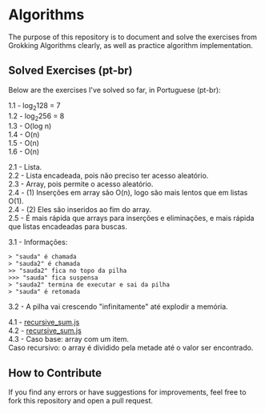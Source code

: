 # Algorithms

The purpose of this repository is to document and solve the exercises from Grokking Algorithms clearly, as well as practice algorithm implementation.

## Solved Exercises (pt-br)

Below are the exercises I've solved so far, in Portuguese (pt-br):

1.1 - log<sub>2</sub>128 = 7<br>
1.2 - log<sub>2</sub>256 = 8<br>
1.3 - O(log n)<br>
1.4 - O(n)<br>
1.5 - O(n)<br>
1.6 - O(n)<br>

2.1 - Lista.<br>
2.2 - Lista encadeada, pois não preciso ter acesso aleatório.<br>
2.3 - Array, pois permite o acesso aleatório.<br>
2.4 - (1) Inserções em array são O(n), logo são mais lentos que em listas O(1).<br>
2.4 - (2) Eles são inseridos ao fim do array.<br>
2.5 - É mais rápida que arrays para inserções e eliminações, e mais rápida que listas encadeadas para buscas.<br>

3.1 - Informações:
```
> "sauda" é chamada
> "sauda2" é chamada
>> "sauda2" fica no topo da pilha
>>> "sauda" fica suspensa
> "sauda2" termina de executar e sai da pilha
> "sauda" é retomada
```
3.2 - A pilha vai crescendo "infinitamente" até explodir a memória.

4.1 - [recursive_sum.js](./src/recursive_sum.js)<br>
4.2 - [recursive_sum.js](./src/recursive_sum.js)<br>
4.3 - Caso base: array com um item.<br>
Caso recursivo: o array é dividido pela metade até o valor ser encontrado.<br>

## How to Contribute
If you find any errors or have suggestions for improvements, feel free to fork this repository and open a pull request.
